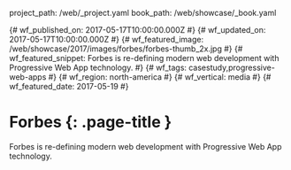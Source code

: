project_path: /web/_project.yaml
book_path: /web/showcase/_book.yaml

{# wf_published_on: 2017-05-17T10:00:00.000Z #}
{# wf_updated_on: 2017-05-17T10:00:00.000Z #}
{# wf_featured_image: /web/showcase/2017/images/forbes/forbes-thumb_2x.jpg #}
{# wf_featured_snippet: Forbes is re-defining modern web development with Progressive Web App technology. #}
{# wf_tags: casestudy,progressive-web-apps #}
{# wf_region: north-america #}
{# wf_vertical: media #}
{# wf_featured_date: 2017-05-19 #}

# Forbes {: .page-title }

Forbes is re-defining modern web development with Progressive Web App
technology.

<div class="video-wrapper-full-width">
  <iframe class="devsite-embedded-youtube-video" data-video-id="JmC0xkCMFCE"
          data-autohide="1" data-showinfo="0" frameborder="0" allowfullscreen>
  </iframe>
</div>
